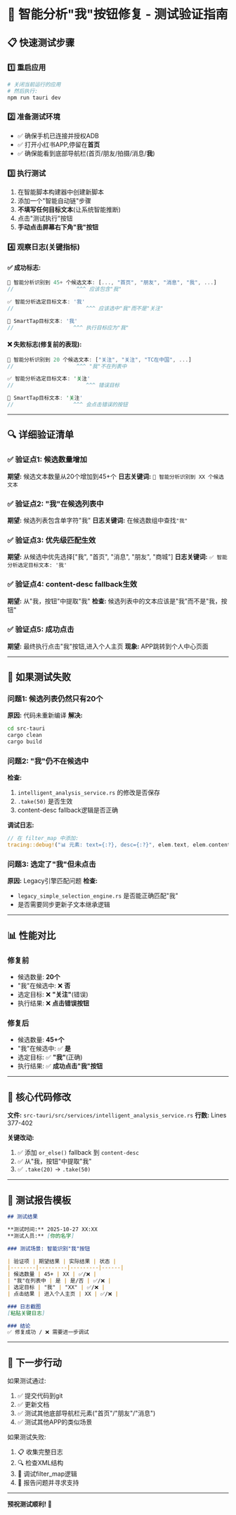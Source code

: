 # 🧪 智能分析"我"按钮修复 - 测试验证指南

## 📋 快速测试步骤

### 1️⃣ 重启应用
```bash
# 关闭当前运行的应用
# 然后执行:
npm run tauri dev
```

### 2️⃣ 准备测试环境
- ✅ 确保手机已连接并授权ADB
- ✅ 打开小红书APP,停留在**首页**
- ✅ 确保能看到底部导航栏(首页/朋友/拍摄/消息/**我**)

### 3️⃣ 执行测试
1. 在智能脚本构建器中创建新脚本
2. 添加一个"智能自动链"步骤
3. **不填写任何目标文本**(让系统智能推断)
4. 点击"测试执行"按钮
5. **手动点击屏幕右下角"我"按钮**

### 4️⃣ 观察日志(关键指标)

#### ✅ 成功标志:
```rust
🎯 智能分析识别到 45+ 个候选文本: [..., "首页", "朋友", "消息", "我", ...]
//                    ^^^ 应该包含"我"

✅ 智能分析选定目标文本: '我'
//                       ^^^ 应该选中"我"而不是"关注"

🎯 SmartTap目标文本: '我'
//                   ^^^ 执行目标应为"我"
```

#### ❌ 失败标志(修复前的表现):
```rust
🎯 智能分析识别到 20 个候选文本: ["关注", "关注", "TC在中国", ...]
//                    ^^^ "我"不在列表中

✅ 智能分析选定目标文本: '关注'
//                       ^^^ 错误目标

🎯 SmartTap目标文本: '关注'
//                   ^^^ 会点击错误的按钮
```

---

## 🔍 详细验证清单

### ✅ 验证点1: 候选数量增加
**期望:** 候选文本数量从20个增加到45+个
**日志关键词:** `🎯 智能分析识别到 XX 个候选文本`

### ✅ 验证点2: "我"在候选列表中
**期望:** 候选列表包含单字符"我"
**日志关键词:** 在候选数组中查找`"我"`

### ✅ 验证点3: 优先级匹配生效
**期望:** 从候选中优先选择["我", "首页", "消息", "朋友", "商城"]
**日志关键词:** `✅ 智能分析选定目标文本: '我'`

### ✅ 验证点4: content-desc fallback生效
**期望:** 从"我，按钮"中提取"我"
**检查:** 候选列表中的文本应该是"我"而不是"我，按钮"

### ✅ 验证点5: 成功点击
**期望:** 最终执行点击"我"按钮,进入个人主页
**现象:** APP跳转到个人中心页面

---

## 🐛 如果测试失败

### 问题1: 候选列表仍然只有20个
**原因:** 代码未重新编译
**解决:** 
```bash
cd src-tauri
cargo clean
cargo build
```

### 问题2: "我"仍不在候选中
**检查:**
1. `intelligent_analysis_service.rs` 的修改是否保存
2. `.take(50)` 是否生效
3. content-desc fallback逻辑是否正确

**调试日志:**
```rust
// 在 filter_map 中添加:
tracing::debug!("📊 元素: text={:?}, desc={:?}", elem.text, elem.content_desc);
```

### 问题3: 选定了"我"但未点击
**原因:** Legacy引擎匹配问题
**检查:** 
- `legacy_simple_selection_engine.rs` 是否能正确匹配"我"
- 是否需要同步更新子文本继承逻辑

---

## 📊 性能对比

### 修复前
- 候选数量: **20个**
- "我"在候选中: ❌ **否**
- 选定目标: ❌ **"关注"**(错误)
- 执行结果: ❌ **点击错误按钮**

### 修复后
- 候选数量: **45+个**
- "我"在候选中: ✅ **是**
- 选定目标: ✅ **"我"**(正确)
- 执行结果: ✅ **成功点击"我"按钮**

---

## 🎯 核心代码修改

**文件:** `src-tauri/src/services/intelligent_analysis_service.rs`
**行数:** Lines 377-402

**关键改动:**
1. ✅ 添加 `or_else()` fallback 到 `content-desc`
2. ✅ 从"我，按钮"中提取"我"
3. ✅ `.take(20)` → `.take(50)`

---

## 📝 测试报告模板

```markdown
## 测试结果

**测试时间:** 2025-10-27 XX:XX
**测试人员:** [你的名字]

### 测试场景: 智能识别"我"按钮

| 验证项 | 期望结果 | 实际结果 | 状态 |
|--------|---------|---------|------|
| 候选数量 | 45+ | XX | ✅/❌ |
| "我"在列表中 | 是 | 是/否 | ✅/❌ |
| 选定目标 | "我" | "XX" | ✅/❌ |
| 点击结果 | 进入个人主页 | XX | ✅/❌ |

### 日志截图
[粘贴关键日志]

### 结论
✅ 修复成功 / ❌ 需要进一步调试
```

---

## 🚀 下一步行动

如果测试通过:
1. ✅ 提交代码到git
2. ✅ 更新文档
3. ✅ 测试其他底部导航栏元素("首页"/"朋友"/"消息")
4. ✅ 测试其他APP的类似场景

如果测试失败:
1. 📋 收集完整日志
2. 🔍 检查XML结构
3. 🐛 调试filter_map逻辑
4. 💬 报告问题并寻求支持

---

**预祝测试顺利! 🎉**
